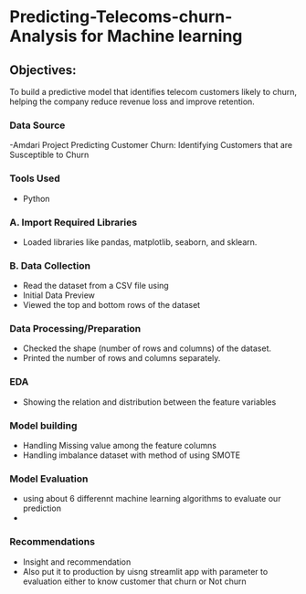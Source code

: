 # Predicting-Telecoms-churn-Analysis for Machine learning


## Objectives:
To build a predictive model that identifies telecom customers likely to churn, helping the company reduce revenue loss and improve retention.

### Data Source

-Amdari Project Predicting Customer Churn: Identifying Customers that are Susceptible to Churn

### Tools Used

- Python

### A. Import Required Libraries

- Loaded libraries like pandas, matplotlib, seaborn, and sklearn.

### B. Data Collection

- Read the dataset from a CSV file using
- Initial Data Preview
- Viewed the top and bottom rows of the dataset
  
### Data Processing/Preparation

- Checked the shape (number of rows and columns) of the dataset.
- Printed the number of rows and columns separately.
  
### EDA

- Showing the relation and distribution between the feature variables
  
### Model building

- Handling Missing value among the feature columns
- Handling imbalance dataset with method of using SMOTE
  
### Model Evaluation 

- using about 6 differennt machine learning algorithms to evaluate our prediction
- 
### Recommendations

- Insight and recommendation
-  Also put it to production by uisng streamlit app with parameter to evaluation either to know customer that churn or Not churn

